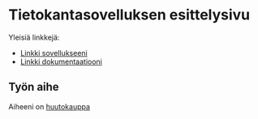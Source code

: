 # Tietokantasovelluksen esittelysivu

Yleisiä linkkejä:

* [Linkki sovellukseeni](http://juhopaak.users.cs.helsinki.fi/tsoha_huutokauppa/)
* [Linkki dokumentaatiooni](doc/dokumentaatio.pdf)

## Työn aihe

Aiheeni on [huutokauppa](http://advancedkittenry.github.io/suunnittelu_ja_tyoymparisto/aiheet/Huutokauppa.html) 
